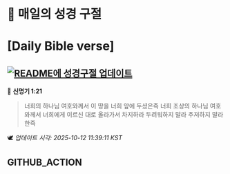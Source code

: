 # 🙏 매일의 성경 구절
# [Daily Bible verse]
## [![README에 성경구절 업데이트](https://github.com/DONGSUKA/first_test/actions/workflows/update-readme-bible.yml/badge.svg)](https://github.com/DONGSUKA/first_test/actions/workflows/update-readme-bible.yml)
<!-- START_BIBLE_VERSE -->
📖 **신명기 1:21**
> 너희의 하나님 여호와께서 이 땅을 너희 앞에 두셨은즉 너희 조상의 하나님 여호와께서 너희에게 이르신 대로 올라가서 차지하라 두려워하지 말라 주저하지 말라 한즉

🕊️ _업데이트 시각: 2025-10-12 11:39:11 KST_
  <!-- END_BIBLE_VERSE -->
## GITHUB_ACTION
